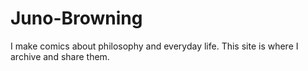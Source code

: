 # Juno-Browning
I make comics about philosophy and everyday life. This site is where I archive and share them.
